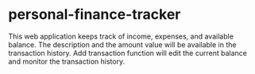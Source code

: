 # personal-finance-tracker
This web application keeps track of income, expenses, and available balance. The description and the amount value will be available in the transaction history. Add transaction function will edit the current balance and monitor the transaction history.
